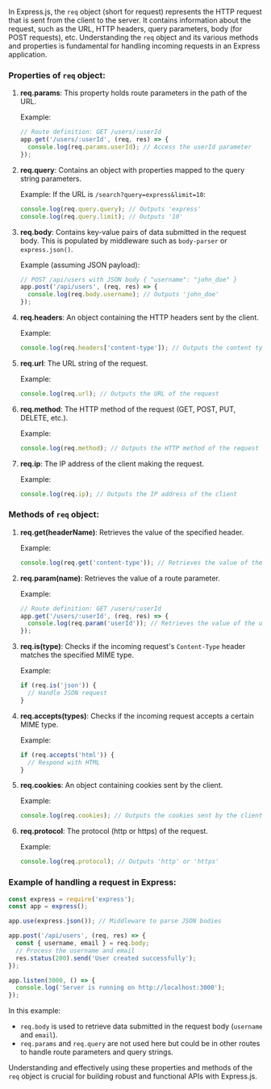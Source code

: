 In Express.js, the `req` object (short for request) represents the HTTP request that is sent from the client to the server. It contains information about the request, such as the URL, HTTP headers, query parameters, body (for POST requests), etc. Understanding the `req` object and its various methods and properties is fundamental for handling incoming requests in an Express application.

### Properties of `req` object:

1. **req.params**: This property holds route parameters in the path of the URL.
   
   Example:
   ```javascript
   // Route definition: GET /users/:userId
   app.get('/users/:userId', (req, res) => {
     console.log(req.params.userId); // Access the userId parameter
   });
   ```

2. **req.query**: Contains an object with properties mapped to the query string parameters.
   
   Example:
   If the URL is `/search?query=express&limit=10`:
   ```javascript
   console.log(req.query.query); // Outputs 'express'
   console.log(req.query.limit); // Outputs '10'
   ```

3. **req.body**: Contains key-value pairs of data submitted in the request body. This is populated by middleware such as `body-parser` or `express.json()`.

   Example (assuming JSON payload):
   ```javascript
   // POST /api/users with JSON body { "username": "john_doe" }
   app.post('/api/users', (req, res) => {
     console.log(req.body.username); // Outputs 'john_doe'
   });
   ```

4. **req.headers**: An object containing the HTTP headers sent by the client.

   Example:
   ```javascript
   console.log(req.headers['content-type']); // Outputs the content type header
   ```

5. **req.url**: The URL string of the request.

   Example:
   ```javascript
   console.log(req.url); // Outputs the URL of the request
   ```

6. **req.method**: The HTTP method of the request (GET, POST, PUT, DELETE, etc.).

   Example:
   ```javascript
   console.log(req.method); // Outputs the HTTP method of the request
   ```

7. **req.ip**: The IP address of the client making the request.

   Example:
   ```javascript
   console.log(req.ip); // Outputs the IP address of the client
   ```

### Methods of `req` object:

1. **req.get(headerName)**: Retrieves the value of the specified header.

   Example:
   ```javascript
   console.log(req.get('content-type')); // Retrieves the value of the content-type header
   ```

2. **req.param(name)**: Retrieves the value of a route parameter.

   Example:
   ```javascript
   // Route definition: GET /users/:userId
   app.get('/users/:userId', (req, res) => {
     console.log(req.param('userId')); // Retrieves the value of the userId parameter
   });
   ```

3. **req.is(type)**: Checks if the incoming request's `Content-Type` header matches the specified MIME type.

   Example:
   ```javascript
   if (req.is('json')) {
     // Handle JSON request
   }
   ```

4. **req.accepts(types)**: Checks if the incoming request accepts a certain MIME type.

   Example:
   ```javascript
   if (req.accepts('html')) {
     // Respond with HTML
   }
   ```

5. **req.cookies**: An object containing cookies sent by the client.

   Example:
   ```javascript
   console.log(req.cookies); // Outputs the cookies sent by the client
   ```

6. **req.protocol**: The protocol (http or https) of the request.

   Example:
   ```javascript
   console.log(req.protocol); // Outputs 'http' or 'https'
   ```

### Example of handling a request in Express:

```javascript
const express = require('express');
const app = express();

app.use(express.json()); // Middleware to parse JSON bodies

app.post('/api/users', (req, res) => {
  const { username, email } = req.body;
  // Process the username and email
  res.status(200).send('User created successfully');
});

app.listen(3000, () => {
  console.log('Server is running on http://localhost:3000');
});
```

In this example:
- `req.body` is used to retrieve data submitted in the request body (`username` and `email`).
- `req.params` and `req.query` are not used here but could be in other routes to handle route parameters and query strings.

Understanding and effectively using these properties and methods of the `req` object is crucial for building robust and functional APIs with Express.js.